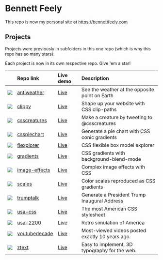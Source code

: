# Bennett Feely

This repo is now my personal site at https://bennettfeely.com

## Projects

Projects were previously in subfolders in this one repo (which is why this repo has so many stars).

Each project is now in its own respective repo. Give 'em a star!

|                                                                       | Repo link                                                       | Live demo                                      | Description                                     |
| :-------------------------------------------------------------------: | :-------------------------------------------------------------- | :--------------------------------------------- | :---------------------------------------------- |
|  ![](https://bennettfeely.com/_img/screenshots/tiny/antiweather.jpg)  | [antiweather](https://github.com/bennettfeely/antiweather)      | [Live](https://bennettfeely.com/antiweather)   | See the weather at the opposite point on Earth  |
|    ![](https://bennettfeely.com/_img/screenshots/tiny/clippy.jpg)     | [clippy](https://github.com/bennettfeely/clippy)                | [Live](https://bennettfeely.com/clippy)        | Shape up your website with CSS clip-paths       |
| ![](https://bennettfeely.com/_img/screenshots/tiny/css-creatures.jpg) | [csscreatures](https://github.com/bennettfeely/csscreatures)    | [Live](https://bennettfeely.com/csscreatures)  | Make a creature by tweeting to @csscreatures    |
|  ![](https://bennettfeely.com/_img/screenshots/tiny/csspiechart.jpg)  | [csspiechart](https://github.com/bennettfeely/csspiechart)      | [Live](https://bennettfeely.com/csspiechart)   | Generate a pie chart with CSS conic gradients   |
|  ![](https://bennettfeely.com/_img/screenshots/tiny/flexplorer.jpg)   | [flexplorer](https://github.com/bennettfeely/flexplorer)        | [Live](https://bennettfeely.com/flexplorer)    | CSS flexible box model explorer                 |
|   ![](https://bennettfeely.com/_img/screenshots/tiny/gradients.jpg)   | [gradients](https://github.com/bennettfeely/gradients)          | [Live](https://bennettfeely.com/gradients)     | CSS gradients with background-blend-mode        |
| ![](https://bennettfeely.com/_img/screenshots/tiny/imageeffects.jpg)  | [image-effects](https://github.com/bennettfeely/image-effects)  | [Live](https://bennettfeely.com/image-effects) | Complex image effects with CSS                  |
|    ![](https://bennettfeely.com/_img/screenshots/tiny/scales.jpg)     | [scales](https://github.com/bennettfeely/scales)                | [Live](https://bennettfeely.com/scales)        | Color scales reproduced as CSS gradients        |
|   ![](https://bennettfeely.com/_img/screenshots/tiny/trumptalk.jpg)   | [trumptalk](https://github.com/bennettfeely/trumptalk)          | [Live](https://bennettfeely.com/trumptalk)     | Generate a President Trump Inaugural Address    |
|    ![](https://bennettfeely.com/_img/screenshots/tiny/usacss.jpg)     | [usa-css](https://github.com/bennettfeely/usa-css)              | [Live](https://bennettfeely.com/usacss)        | The most American CSS stylesheet                |
|    ![](https://bennettfeely.com/_img/screenshots/tiny/usa2200.jpg)    | [usa-2200](https://github.com/bennettfeely/usa-2200)            | [Live](https://usa2200.netlify.app/)           | Retro simulation of America                     |
| ![](https://bennettfeely.com/_img/screenshots/tiny/youtubedecade.jpg) | [ youtubedecade](https://github.com/bennettfeely/youtubedecade) | [Live](https://bennettfeely.com/youtubedecade) | Most-viewed videos posted exactly 10 years ago. |
|     ![](https://bennettfeely.com/_img/screenshots/tiny/ztext.jpg)     | [ztext](https://github.com/bennettfeely/ztext)                  | [Live](https://bennettfeely.com/ztext)         | Easy to implement, 3D typography for the web.   |
